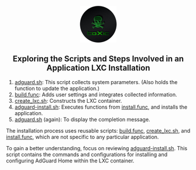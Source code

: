 <div align="center">
<img src="https://github.com/toxicwebdev/toxicblue/blob/main/assets/toxic.png" height="100px" />
</div>
<h2><div align="center">Exploring the Scripts and Steps Involved in an Application LXC Installation</div></h2>

1) [adguard.sh](https://github.com/toxicwebdev/toxicblue/blob/main/ct/adguard.sh): This script collects system parameters. (Also holds the function to update the application.)
2) [build.func](https://github.com/toxicwebdev/toxicblue/blob/main/misc/build.func): Adds user settings and integrates collected information.
3) [create_lxc.sh](https://github.com/toxicwebdev/toxicblue/blob/main/ct/create_lxc.sh): Constructs the LXC container.
4) [adguard-install.sh](https://github.com/toxicwebdev/toxicblue/blob/main/install/adguard-install.sh): Executes functions from [install.func](https://github.com/toxicwebdev/toxicblue/blob/main/misc/install.func), and installs the application.
5) [adguard.sh](https://github.com/toxicwebdev/toxicblue/blob/main/ct/adguard.sh) (again): To display the completion message.

The installation process uses reusable scripts: [build.func](https://github.com/toxicwebdev/toxicblue/blob/main/misc/build.func), [create_lxc.sh](https://github.com/toxicwebdev/toxicblue/blob/main/ct/create_lxc.sh), and [install.func](https://github.com/toxicwebdev/toxicblue/blob/main/misc/install.func), which are not specific to any particular application.

To gain a better understanding, focus on reviewing [adguard-install.sh](https://github.com/toxicwebdev/toxicblue/blob/main/install/adguard-install.sh). This script contains the commands and configurations for installing and configuring AdGuard Home within the LXC container.
